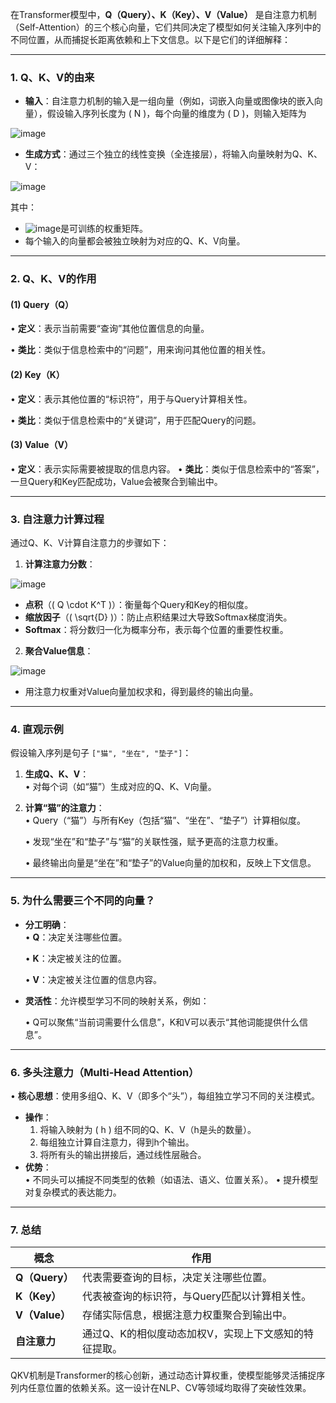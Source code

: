 在Transformer模型中，**Q（Query）、K（Key）、V（Value）** 是自注意力机制（Self-Attention）的三个核心向量，它们共同决定了模型如何关注输入序列中的不同位置，从而捕捉长距离依赖和上下文信息。以下是它们的详细解释：

---

### **1. Q、K、V的由来**
- **输入**：自注意力机制的输入是一组向量（例如，词嵌入向量或图像块的嵌入向量），假设输入序列长度为 \( N \)，每个向量的维度为 \( D \)，则输入矩阵为  

![image](https://github.com/user-attachments/assets/b171b328-2b01-4e20-a575-c48dbb1d1b08)

- **生成方式**：通过三个独立的线性变换（全连接层），将输入向量映射为Q、K、V：  

![image](https://github.com/user-attachments/assets/3c16842e-83fb-4d37-9b42-8fa3d3e7898d)

  其中：  
  - ![image](https://github.com/user-attachments/assets/b36c87dd-3989-4d0d-a993-e3d929064088)是可训练的权重矩阵。  
  - 每个输入的向量都会被独立映射为对应的Q、K、V向量。

---

### **2. Q、K、V的作用**
#### **(1) Query（Q）**
• **定义**：表示当前需要“查询”其他位置信息的向量。

• **类比**：类似于信息检索中的“问题”，用来询问其他位置的相关性。

#### **(2) Key（K）**
• **定义**：表示其他位置的“标识符”，用于与Query计算相关性。

• **类比**：类似于信息检索中的“关键词”，用于匹配Query的问题。

#### **(3) Value（V）**
• **定义**：表示实际需要被提取的信息内容。
• **类比**：类似于信息检索中的“答案”，一旦Query和Key匹配成功，Value会被聚合到输出中。

---

### **3. 自注意力计算过程**
通过Q、K、V计算自注意力的步骤如下：
1. **计算注意力分数**：  

![image](https://github.com/user-attachments/assets/8b9fba1f-3b4c-48d3-adfe-e5fe9483d5b1)


   - **点积**（\( Q \cdot K^T \)）：衡量每个Query和Key的相似度。  
   - **缩放因子**（\( \sqrt{D} \)）：防止点积结果过大导致Softmax梯度消失。  
   - **Softmax**：将分数归一化为概率分布，表示每个位置的重要性权重。

2. **聚合Value信息**：  

![image](https://github.com/user-attachments/assets/3d0750a8-87ca-442d-ad2b-ce71595440d1)
  
   - 用注意力权重对Value向量加权求和，得到最终的输出向量。

---

### **4. 直观示例**
假设输入序列是句子 `["猫", "坐在", "垫子"]`：
1. **生成Q、K、V**：  
   • 对每个词（如“猫”）生成对应的Q、K、V向量。
2. **计算“猫”的注意力**：  
   • Query（“猫”）与所有Key（包括“猫”、“坐在”、“垫子”）计算相似度。
   
   • 发现“坐在”和“垫子”与“猫”的关联性强，赋予更高的注意力权重。
   
   • 最终输出向量是“坐在”和“垫子”的Value向量的加权和，反映上下文信息。

---

### **5. 为什么需要三个不同的向量？**
- **分工明确**：  
  • **Q**：决定关注哪些位置。
  
  • **K**：决定被关注的位置。
  
  • **V**：决定被关注位置的信息内容。
- **灵活性**：允许模型学习不同的映射关系，例如：

  • Q可以聚焦“当前词需要什么信息”，K和V可以表示“其他词能提供什么信息”。

---

### **6. 多头注意力（Multi-Head Attention）**
• **核心思想**：使用多组Q、K、V（即多个“头”），每组独立学习不同的关注模式。
- **操作**：  
  1. 将输入映射为 \( h \) 组不同的Q、K、V（h是头的数量）。  
  2. 每组独立计算自注意力，得到h个输出。  
  3. 将所有头的输出拼接后，通过线性层融合。 
- **优势**：  
  • 不同头可以捕捉不同类型的依赖（如语法、语义、位置关系）。
  • 提升模型对复杂模式的表达能力。

---

### **7. 总结**
| **概念**       | **作用**                                                                 |
|----------------|--------------------------------------------------------------------------|
| **Q（Query）**  | 代表需要查询的目标，决定关注哪些位置。                                      |
| **K（Key）**    | 代表被查询的标识符，与Query匹配以计算相关性。                                |
| **V（Value）**  | 存储实际信息，根据注意力权重聚合到输出中。                                    |
| **自注意力**    | 通过Q、K的相似度动态加权V，实现上下文感知的特征提取。                          |

QKV机制是Transformer的核心创新，通过动态计算权重，使模型能够灵活捕捉序列内任意位置的依赖关系。这一设计在NLP、CV等领域均取得了突破性效果。
